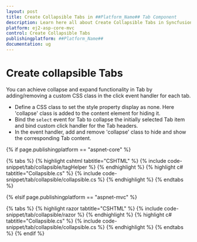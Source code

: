 ```yaml
---
layout: post
title: Create Collapsible Tabs in ##Platform_Name## Tab Component
description: Learn here all about Create Collapsible Tabs in Syncfusion ##Platform_Name## Tab component and more.
platform: ej2-asp-core-mvc
control: Create Collapsible Tabs
publishingplatform: ##Platform_Name##
documentation: ug
---
```



# Create collapsible Tabs

You can achieve collapse and expand functionality in Tab by adding/removing a custom CSS class in the click event handler for each tab.

* Define a CSS class to set the style property display as none. Here 'collapse' class is added to the content element for hiding it.
* Bind the `select`  event for Tab to collapse the initially selected Tab item and bind custom click handler for the Tab headers.
* In the event handler, add and remove 'collapse' class to hide and show the corresponding Tab content.

{% if page.publishingplatform == "aspnet-core" %}

{% tabs %}
{% highlight cshtml tabtitle="CSHTML" %}
{% include code-snippet/tab/collapsible/tagHelper %}
{% endhighlight %}
{% highlight c# tabtitle="Collapsible.cs" %}
{% include code-snippet/tab/collapsible/collapsible.cs %}
{% endhighlight %}
{% endtabs %}

{% elsif page.publishingplatform == "aspnet-mvc" %}

{% tabs %}
{% highlight razor tabtitle="CSHTML" %}
{% include code-snippet/tab/collapsible/razor %}
{% endhighlight %}
{% highlight c# tabtitle="Collapsible.cs" %}
{% include code-snippet/tab/collapsible/collapsible.cs %}
{% endhighlight %}
{% endtabs %}
{% endif %}


